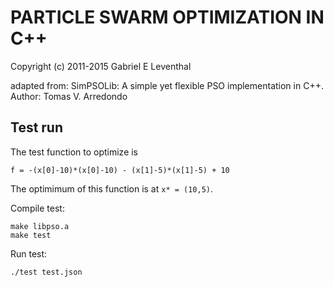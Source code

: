  
# PARTICLE SWARM OPTIMIZATION IN C++

Copyright (c) 2011-2015 Gabriel E Leventhal

adapted from:
  SimPSOLib: A simple yet flexible PSO implementation in C++.
  Author: Tomas V. Arredondo


## Test run

The test function to optimize is

    f = -(x[0]-10)*(x[0]-10) - (x[1]-5)*(x[1]-5) + 10

The optimimum of this function is at `x* = (10,5)`.

Compile test:

    make libpso.a
    make test

Run test:

    ./test test.json
